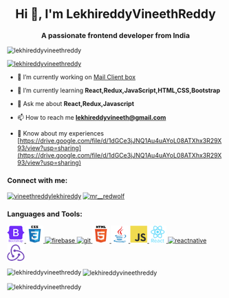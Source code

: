 <h1 align="center">Hi 👋, I'm LekhireddyVineethReddy</h1>
<h3 align="center">A passionate frontend developer from India</h3>

<p align="left"> <img src="https://komarev.com/ghpvc/?username=lekhireddyvineethreddy&label=Profile%20views&color=0e75b6&style=flat" alt="lekhireddyvineethreddy" /> </p>

<p align="left"> <a href="https://github.com/ryo-ma/github-profile-trophy"><img src="https://github-profile-trophy.vercel.app/?username=lekhireddyvineethreddy" alt="lekhireddyvineethreddy" /></a> </p>

- 🔭 I’m currently working on [Mail Client box](https://mailbox-gamma.vercel.app/)

- 🌱 I’m currently learning **React,Redux,JavaScript,HTML,CSS,Bootstrap**

- 💬 Ask me about **React,Redux,Javascript**

- 📫 How to reach me **lekhireddyvineeth@gmail.com**

- 📄 Know about my experiences [https://drive.google.com/file/d/1dGCe3jJNQ1Au4uAYoL08ATXhx3R29X93/view?usp=sharing](https://drive.google.com/file/d/1dGCe3jJNQ1Au4uAYoL08ATXhx3R29X93/view?usp=sharing)

<h3 align="left">Connect with me:</h3>
<p align="left">
<a href="https://linkedin.com/in/vineethreddylekhireddy" target="blank"><img align="center" src="https://raw.githubusercontent.com/rahuldkjain/github-profile-readme-generator/master/src/images/icons/Social/linked-in-alt.svg" alt="vineethreddylekhireddy" height="30" width="40" /></a>
<a href="https://instagram.com/mr__redwolf" target="blank"><img align="center" src="https://raw.githubusercontent.com/rahuldkjain/github-profile-readme-generator/master/src/images/icons/Social/instagram.svg" alt="mr__redwolf" height="30" width="40" /></a>
</p>

<h3 align="left">Languages and Tools:</h3>
<p align="left"> <a href="https://getbootstrap.com" target="_blank" rel="noreferrer"> <img src="https://raw.githubusercontent.com/devicons/devicon/master/icons/bootstrap/bootstrap-plain-wordmark.svg" alt="bootstrap" width="40" height="40"/> </a> <a href="https://www.w3schools.com/css/" target="_blank" rel="noreferrer"> <img src="https://raw.githubusercontent.com/devicons/devicon/master/icons/css3/css3-original-wordmark.svg" alt="css3" width="40" height="40"/> </a> <a href="https://firebase.google.com/" target="_blank" rel="noreferrer"> <img src="https://www.vectorlogo.zone/logos/firebase/firebase-icon.svg" alt="firebase" width="40" height="40"/> </a> <a href="https://git-scm.com/" target="_blank" rel="noreferrer"> <img src="https://www.vectorlogo.zone/logos/git-scm/git-scm-icon.svg" alt="git" width="40" height="40"/> </a> <a href="https://www.w3.org/html/" target="_blank" rel="noreferrer"> <img src="https://raw.githubusercontent.com/devicons/devicon/master/icons/html5/html5-original-wordmark.svg" alt="html5" width="40" height="40"/> </a> <a href="https://www.java.com" target="_blank" rel="noreferrer"> <img src="https://raw.githubusercontent.com/devicons/devicon/master/icons/java/java-original.svg" alt="java" width="40" height="40"/> </a> <a href="https://developer.mozilla.org/en-US/docs/Web/JavaScript" target="_blank" rel="noreferrer"> <img src="https://raw.githubusercontent.com/devicons/devicon/master/icons/javascript/javascript-original.svg" alt="javascript" width="40" height="40"/> </a> <a href="https://reactjs.org/" target="_blank" rel="noreferrer"> <img src="https://raw.githubusercontent.com/devicons/devicon/master/icons/react/react-original-wordmark.svg" alt="react" width="40" height="40"/> </a> <a href="https://reactnative.dev/" target="_blank" rel="noreferrer"> <img src="https://reactnative.dev/img/header_logo.svg" alt="reactnative" width="40" height="40"/> </a> <a href="https://redux.js.org" target="_blank" rel="noreferrer"> <img src="https://raw.githubusercontent.com/devicons/devicon/master/icons/redux/redux-original.svg" alt="redux" width="40" height="40"/> </a> </p>

<p><img align="left" src="https://github-readme-stats.vercel.app/api/top-langs?username=lekhireddyvineethreddy&show_icons=true&locale=en&layout=compact" alt="lekhireddyvineethreddy" /></p>

<p>&nbsp;<img align="center" src="https://github-readme-stats.vercel.app/api?username=lekhireddyvineethreddy&show_icons=true&locale=en" alt="lekhireddyvineethreddy" /></p>

<p><img align="center" src="https://github-readme-streak-stats.herokuapp.com/?user=lekhireddyvineethreddy&" alt="lekhireddyvineethreddy" /></p>

